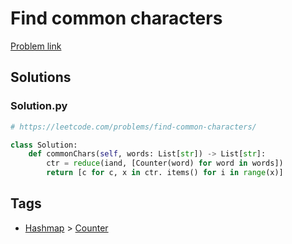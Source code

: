 # Find common characters

[Problem link](https://leetcode.com/problems/find-common-characters/)

## Solutions


### Solution.py
```py
# https://leetcode.com/problems/find-common-characters/

class Solution:
    def commonChars(self, words: List[str]) -> List[str]:
        ctr = reduce(iand, [Counter(word) for word in words])
        return [c for c, x in ctr. items() for i in range(x)]
```
## Tags

* [Hashmap](/README.md#Hashmap) > [Counter](/README.md#Hashmap-Counter)
